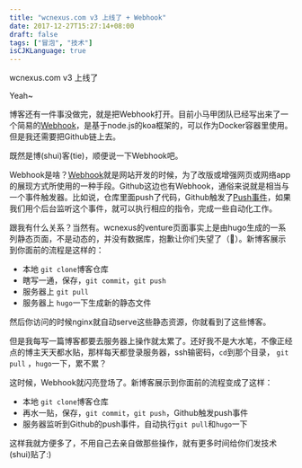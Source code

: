 ```yaml
---
title: "wcnexus.com v3 上线了 + Webhook"
date: 2017-12-27T15:27:14+08:00
draft: false
tags: ["冒泡", "技术"]
isCJKLanguage: true
---
```


wcnexus.com v3 上线了

Yeah~

博客还有一件事没做完，就是把Webhook打开。目前小马甲团队已经写出来了一个简易的[Webhook](https://github.com/xmj-alliance/webhook-koa)，是基于node.js的koa框架的，可以作为Docker容器里使用。但是我还需要把Github链上去。

既然是博(shui)客(tie)，顺便说一下Webhook吧。

Webhook是啥？[Webhook][1]就是网站开发的时候，为了改版或增强网页或网络app的展现方式所使用的一种手段。Github这边也有Webhook，通俗来说就是相当与一个事件触发器。比如说，仓库里面push了代码，Github触发了[Push事件][2]，如果我们用个后台监听这个事件，就可以执行相应的指令，完成一些自动化工作。

跟我有什么关系？当然有。wcnexus的venture页面事实上是由hugo生成的一系列静态页面，不是动态的，并没有数据库，抱歉让你们失望了（🙂）。新博客展示到你面前的流程是这样的：

- 本地 `git clone`博客仓库
- 瞎写一通，保存，`git commit`，`git push`
- 服务器上 `git pull`
- 服务器上 `hugo`一下生成新的静态文件

然后你访问的时候nginx就自动serve这些静态资源，你就看到了这些博客。

但是我每写一篇博客都要去服务器上操作就太累了。还好我不是大水笔，不像正经点的博主天天都水贴，那样每天都登录服务器，ssh输密码，`cd`到那个目录， `git pull` ，`hugo`一下，累不累？

这时候，Webhook就闪亮登场了。新博客展示到你面前的流程变成了这样：

- 本地 `git clone`博客仓库
- 再水一贴，保存，`git commit`，`git push`，Github触发push事件
- 服务器监听到Github的push事件，自动执行`git pull`和`hugo`一下

这样我就方便多了，不用自己去亲自做那些操作，就有更多时间给你们发技术(shui)贴了:)

[1]:https://en.wikipedia.org/wiki/Webhook
[2]:https://developer.github.com/v3/activity/events/types/#pushevent
